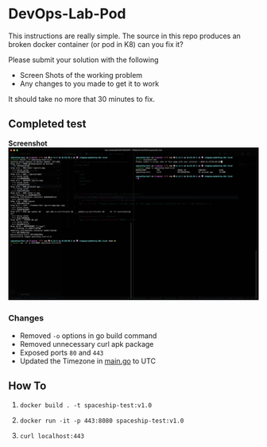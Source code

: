 # DevOps-Lab-Pod

This instructions are really simple.  The source in this repo produces an broken docker container (or pod in K8) can you fix it?

Please submit your solution with the following 
* Screen Shots of the working problem 
* Any changes to you made to get it to work

It should take no more that 30 minutes to fix. 


## Completed test
**Screenshot**
![alt text](./img1.png "Screenshot of working container")

### Changes
- Removed `-o` options in go build command
- Removed unnecessary curl apk package
- Exposed ports `80` and `443`
- Updated the Timezone in [main.go](main.go) to UTC

## How To
1. `docker build . -t spaceship-test:v1.0`

2. `docker run -it -p 443:8080 spaceship-test:v1.0`

3. `curl localhost:443`
